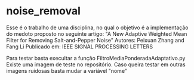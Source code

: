 # noise_removal
Esse é o trabalho de uma disciplina, no qual o objetivo é a implementação do medoto proposto no seguinte artigo: "A New Adaptive Weighted Mean Filter for Removing Salt-and-Pepper Noise" 
Autores: Peixuan Zhang and Fang Li
Publicado em: IEEE SIGNAL PROCESSING LETTERS

Para testar basta execultar a função FiltroMediaPonderadaAdaptativo.py
Existe uma imagem de teste no repositório. Caso queira testar em outras imagens ruidosas basta mudar a variável "nome"
